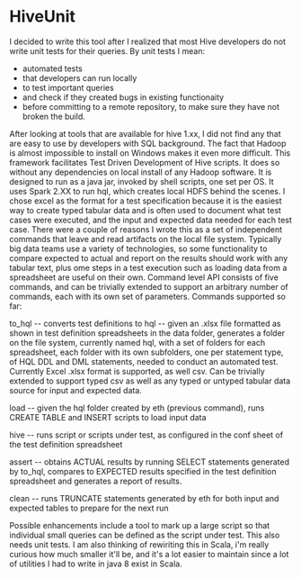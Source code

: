 # HiveUnit
I decided to write this tool after I realized that most Hive developers do not write unit tests for their queries. By unit tests I mean:
- automated tests 
- that developers can run locally 
- to test important queries 
- and check if they created bugs in existing functionaity 
- before committing to a remote repository, to make sure they have not broken the build. 

After looking at tools that are available for hive 1.xx, I did not find any that are easy to use by developers with SQL background. The fact that Hadoop is almost impossible to install on Windows makes it even more difficult.  This framework facilitates Test Driven Development of Hive scripts. It does so without any dependencies on local install of any Hadoop software. It is designed to run as a java jar, invoked by shell scripts, one set per OS. It uses Spark 2.XX to run hql, which creates local HDFS behind the scenes. 
I chose excel as the format for a test specification because it is the easiest way to create typed tabular data and is often used to document what test cases were executed, and the input and expected data needed for each test case. There were a couple of reasons I wrote this as a set of independent commands that leave and read artifacts on the local file system. Typically big data teams use a variety of technologies, so some functionality to compare expected to actual and report on the results should work with any tabular text, plus ome steps in a test execution such as loading data from a spreadsheet are useful on their own. 
Command level API consists of five commands, and can be trivially extended to support an arbitrary number of commands, each with its own set of parameters. Commands supported so far:

to_hql -- converts test definitions to hql -- given an .xlsx file formatted as shown in test definition spreadsheets in the data folder, generates a folder on the file system, currently named hql, with a set of folders for each spreadsheet, each folder with its own subfolders, one per statement type, of HQL DDL and DML statements, needed to conduct an automated test. Currently Excel .xlsx format is supported, as well csv. Can be trivially extended to support typed csv as well as any typed or untyped tabular data source for input and expected data.

load -- given the hql folder created by eth (previous command), runs CREATE TABLE and INSERT scripts to load input data

hive -- runs script or scripts under test, as configured in the conf sheet of the test definition spreadsheet

assert -- obtains ACTUAL results by running SELECT statements generated by to_hql, compares to EXPECTED results specified in the test definition spreadsheet and generates a report of results.

clean -- runs TRUNCATE statements generated by eth for both input and expected tables to prepare for the next run

Possible enhancements include a tool to mark up a large script so that individual small queries can be defined as the script under test. This also needs unit tests. I am also thinking of rewiriting this in Scala, i'm really curious how much smaller it'll be, and it's a lot easier to maintain since a lot of utilities I had to write in java 8 exist in Scala. 
